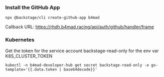 ### Install the GitHub App

```shell
npx @backstage/cli create-github-app b4mad
```

Callback URL: https://rhdh.b4mad.racing/api/auth/github/handler/frame


### Kubernetes

Get the token for the service account backstage-read-only for the env var K8S_CLUSTER_TOKEN
```shell
kubectl -n b4mad-developer-hub get secret backstage-read-only -o go-template='{{.data.token | base64decode}}'
```